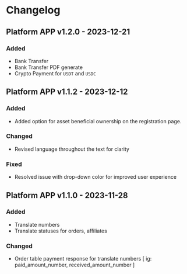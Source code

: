 # Changelog

## Platform APP v1.2.0 - 2023-12-21

### Added

- Bank Transfer
- Bank Transfer PDF generate
- Crypto Payment for `USDT` and `USDC`

## Platform APP v1.1.2 - 2023-12-12

### Added

- Added option for asset beneficial ownership on the registration page.

### Changed

- Revised language throughout the text for clarity

### Fixed

- Resolved issue with drop-down color for improved user experience

## Platform APP v1.1.0 - 2023-11-28

### Added

- Translate numbers
- Translate statuses for orders, affiliates

### Changed

- Order table payment response for translate numbers [ ig: paid_amount_number, received_amount_number ]
